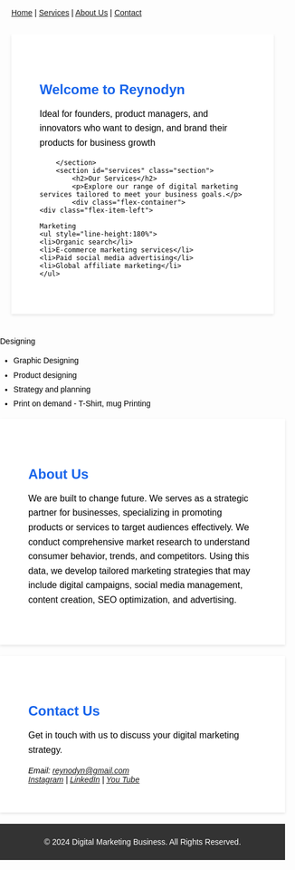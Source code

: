 <html lang="en">
<head>
    <meta charset="UTF-8">
	<meta name="description" content="Digital Marketing Service">
	<meta name="keywords" content="Reynodyn, reynodyn, marketing, seo, target ad, digital marketing,affiliate marketing, social media marketing, marketing strategy, email marketing, marketing plan, advertising agency, internet marketing, digital marketing course, e marketing, seo services, direct marketing, digital marketing agency, seo company, what is digital marketing,b2b marketing, marketing online, Best marketing agency, SEO agency, marketing agency, social marketing, marketing research, web marketing, online advertising, Digital Marketing Services, Web Design and Development, Lead Generation, Marketing Automation, SEO Services, Search Engine Optimization, PPC,  Advertising, Pay-Per-Click, Content Marketing, Influencer Marketing, Content Strategy, Brand Management, conversion Rate optimization, Web Analytics Services, Digital Advertising, E-commerce Marketing, Mobile Marketing, Online Marketing, Digital Marketing Services">
	<meta name="author" content="Alias Thomas">
	<meta name="viewport" content="width=device-width, initial-scale=1.0">
<title>Digital Marketing Business</title>
<link rel="icon" type="image/x-icon" href="https://github.com/reynodyn/reynodyn.github.io/blob/main/Re.jpg">
    <style>
        /* Basic CSS for layout */
        body {
            font-family:sans-serif;
            margin: 0;
            padding: 0;
            color: black;
        }
        nav {
            padding: 10px 20px; 
        }
        .container {
            max-width: 1200px;
            margin: 20px auto;
            padding: 0 20px;
            overflow: hidden;
        }
	@media only screen and (max-width: 700px) {
  /* For mobile phones: */
.container {
  max-width: 320px;
            margin: 20px auto;
            padding: 0 20px;
            overflow: hidden;
  }
}

.flex-container {
  display: flex;
  flex-direction: row;
}

.flex-item-left {
  padding: 5%;
  flex: 50%;
}

.flex-item-right {
  padding: 5%;
  flex: 50%;
}
@media only screen and (max-width: 700px) {
  /* For mobile phones: */
.flex-container {
   width:100%;
   flex-direction: column;
  }

}
        .section {
            padding: 50px;
            margin-bottom: 20px;
            background-color: #fff;
            box-shadow: 0 2px 5px rgba(0,0,0,0.1);
        }
        .section h2 {
            color: #1764eb;
            font-size: 24px;
            margin-bottom: 10px;
        }
        .section p {
            font-size: 16px;
            line-height: 1.6;
        }
        footer {
            background-color: #333;
            color: #fff;
            text-align: center;
            padding: 10px 0;
        }
    </style>
</head>
<body>
    <nav>
        <a href="#home">Home</a> |
        <a href="#services">Services</a> |
        <a href="#about">About Us</a> |
        <a href="#contact">Contact</a>
    </nav>
    <div class="container">
        <section id="home" class="section">
            <h2>Welcome to Reynodyn</h2>
            <p>Ideal for founders, product managers, and innovators who want to design, and brand their products for business growth</p>
	
        </section>
        <section id="services" class="section">
            <h2>Our Services</h2>
            <p>Explore our range of digital marketing services tailored to meet your business goals.</p>
            <div class="flex-container">
  	<div class="flex-item-left">

	Marketing
	<ul style="line-height:180%">
	<li>Organic search</li>
	<li>E-commerce marketing services</li>
	<li>Paid social media advertising</li>
	<li>Global affiliate marketing</li>
	</ul>


</div>
  <div class="flex-item-right">
Designing
<ul style="line-height:180%">
<li>Graphic Designing</li>
<li>Product designing</li>

<li>Strategy and planning</li>
<li>Print on demand - T-Shirt, mug Printing</li>
</ul>
</div>

</div>
        </section>
        <section id="about" class="section">
            <h2>About Us</h2>
            <p>We are built to change future. We serves as a strategic partner for businesses, specializing in promoting products or services to target audiences effectively. We conduct comprehensive market research to understand consumer behavior, trends, and competitors. Using this data, we develop tailored marketing strategies that may include digital campaigns, social media management, content creation, SEO optimization, and advertising.</p>
        </section>
        <section id="contact" class="section">
            <h2>Contact Us</h2>
            <p>Get in touch with us to discuss your digital marketing strategy.</p>
            <address>
                Email: <a href="mailto:reynodyn@gmail.com">reynodyn@gmail.com</a><br>
	<a href="https://www.instagram.com/reynodyn/" target="_blank">Instagram</a> | 
	<a href="https://www.linkedin.com/company/reynodyn" target="_blank">LinkedIn</a> | 
        <a href="https://www.youtube.com/@reynodyn" target="_blank">You Tube</a>
            </address>
        </section>
    </div>
    <footer>
        <p>&copy; 2024 Digital Marketing Business. All Rights Reserved.</p>
    </footer>
</body>
</html>
